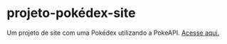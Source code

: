 # projeto-pokédex-site
Um projeto de site com uma Pokédex utilizando a PokeAPI.
<a href="https://luanhii.github.io/projeto-pok-dex-site/">Acesse aqui.</a>


